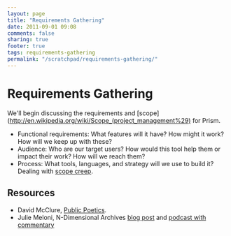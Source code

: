```yaml
---
layout: page
title: "Requirements Gathering"
date: 2011-09-01 09:08
comments: false
sharing: true
footer: true
tags: requirements-gathering
permalink: "/scratchpad/requirements-gathering/"
---
```

# Requirements Gathering

We'll begin discussing the requirements and [scope](http://en.wikipedia.org/wiki/Scope_(project_management%29) for Prism.

* Functional requirements: What features will it have? How might it work? How will we keep up with these?
* Audience: Who are our target users? How would this tool help them or impact their work? How will we reach them?
* Process: What tools, languages, and strategy will we use to build it? Dealing with [scope creep](http://en.wikipedia.org/wiki/Scope_creep).

## Resources

* David McClure, [Public Poetics](http://publicpoetics.org).
* Julie Meloni, N-Dimensional Archives [blog post](http://www.academicsandbox.com/blog/?p=430) and [podcast with commentary](http://www.scholarslab.org/podcasts/julie-meloni-n-dimensional-archives/)


